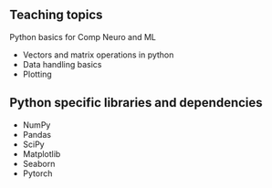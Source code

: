 ## Teaching topics

Python basics for Comp Neuro and ML
- Vectors and matrix operations in python
- Data handling basics
- Plotting

## Python specific libraries and dependencies
- NumPy
- Pandas
- SciPy
- Matplotlib
- Seaborn
- Pytorch

